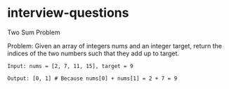 # interview-questions

Two Sum Problem

Problem:
Given an array of integers nums and an integer target, return the indices of the two numbers such that they add up to target.

<code>Input: nums = [2, 7, 11, 15], target = 9  
Output: [0, 1]  # Because nums[0] + nums[1] = 2 + 7 = 9  
</code>
